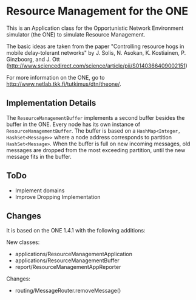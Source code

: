 # Resource Management for the ONE

This is an Application class for the Opportunistic Network Environment simulator (the ONE) to simulate Resource Management.

The basic ideas are taken from the paper "Controlling resource hogs in mobile delay-tolerant networks" by J. Solis, N. Asokan, K. Kostiainen, P. Ginzboorg, and J. Ott (http://www.sciencedirect.com/science/article/pii/S0140366409002151)

For more information on the ONE, go to http://www.netlab.tkk.fi/tutkimus/dtn/theone/.

## Implementation Details
The ``ResourceManagementBuffer`` implements a second buffer besides the buffer in the ONE. Every node has its own instance of ``ResourceManagementBuffer``. The buffer is based on a ``HashMap<Integer, HashSet<Message>>`` where a node address corresponds to partition ``HashSet<Message>``. When the buffer is full on new incoming messages, old messages are dropped from the most exceeding partition, until the new message fits in the buffer.

## ToDo
* Implement domains
* Improve Dropping Implementation

## Changes

It is based on the ONE 1.4.1 with the following additions:

New classes:
* applications/ResourceManagementApplication
* applications/ResourceManagementBuffer
* report/ResourceManagementAppReporter

Changes:
* routing/MessageRouter.removeMessage()
